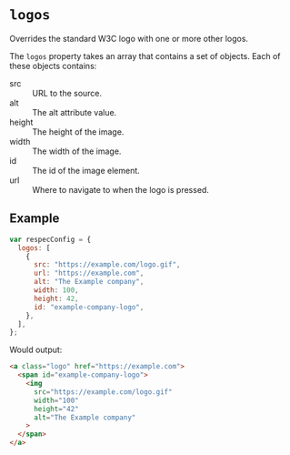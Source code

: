 # `logos`

Overrides the standard W3C logo with one or more other logos.

The `logos` property takes an array that contains a set of objects. Each of these objects contains:

<dl>
  <dt>src</dt>
  <dd>URL to the source.</dd>
  <dt>alt</dt>
  <dd>The alt attribute value.</dd>
  <dt>height</dt>
  <dd>The height of the image.</dd>
  <dt>width</dt>
  <dd>The width of the image.</dd>
  <dt>id</dt>
  <dd>The id of the image element.</dd>
  <dt>url</dt>
  <dd>Where to navigate to when the logo is pressed.</dd>
</dl>

## Example

```js "example": "Add a custom logo at top of page."
var respecConfig = {
  logos: [
    {
      src: "https://example.com/logo.gif",
      url: "https://example.com",
      alt: "The Example company",
      width: 100,
      height: 42,
      id: "example-company-logo",
    },
  ],
};
```

Would output:

<samp>

```html
<a class="logo" href="https://example.com">
  <span id="example-company-logo">
    <img
      src="https://example.com/logo.gif"
      width="100"
      height="42"
      alt="The Example company"
    >
  </span>
</a>
```

</samp>
